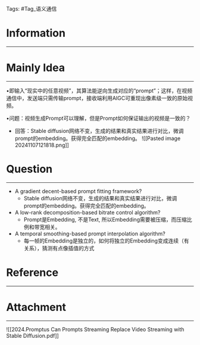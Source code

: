 Tags: #Tag_语义通信 
# Information
---


# Mainly Idea
---
•即输入“现实中的任意视频”，其算法能逆向生成对应的“prompt”；这样，在视频通信中，发送端只需传输prompt，接收端利用AIGC可重现出像素级一致的原始视频。

•问题：视频生成Prompt可以理解，但是Prompt如何保证输出的视频是一致的？
- 回答：Stable diffusion网络不变，生成的结果和真实结果进行对比，微调prompt的embedding。获得完全匹配的embedding。
![[Pasted image 20241107121818.png]]
# Question
---
- A gradient decent-based prompt fitting framework?
	- Stable diffusion网络不变，生成的结果和真实结果进行对比，微调prompt的embedding。获得完全匹配的embedding。
- A low-rank decomposition-based bitrate control algorithm?
	- Prompt是Embedding, 不是Text, 所以Embedding需要被压缩，而压缩比例和带宽相关。
- A temporal smoothing-based prompt interpolation algorithm?
	- 每一帧的Embedding是独立的，如何将独立的Embedding变成连续（有关系），猜测有点像插值的方式

# Reference
---


# Attachment
---
![[2024.Promptus Can Prompts Streaming Replace Video Streaming with Stable Diffusion.pdf]]